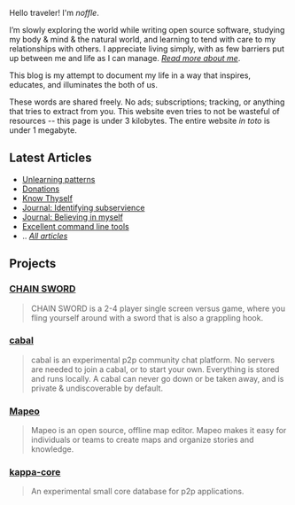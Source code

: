 Hello traveler! I'm *noffle*.

I’m slowly exploring the world while writing open source software, studying my
body & mind & the natural world, and learning to tend with care to my
relationships with others. I appreciate living simply, with as few barriers put
up between me and life as I can manage. *[Read more about me](about.html)*.

This blog is my attempt to document my life in a way that inspires, educates,
and illuminates the both of us.

These words are shared freely. No ads; subscriptions; tracking, or anything that
tries to extract from you. This website even tries to not be wasteful of
resources -- this page is under 3 kilobytes. The entire website *in toto* is
under 1 megabyte.

## Latest Articles

- [Unlearning patterns](articles/patterns.html)
- [Donations](articles/donations.html)
- [Know Thyself](articles/know_thyself.html)
- [Journal: Identifying subservience](articles/2017-12-12-identifying-subservience.markdown)
- [Journal: Believing in myself](articles/2017-12-10.md)
- [Excellent command line tools](articles/2017-11-29.html)
- .. *[All articles](articles.html)*

## Projects

### [CHAIN SWORD](chain-sword.html)

> CHAIN SWORD is a 2-4 player single screen versus game, where you fling
> yourself around with a sword that is also a grappling hook.

### [cabal](http://cabal.chat)

> cabal is an experimental p2p community chat platform. No servers are needed to
> join a cabal, or to start your own. Everything is stored and runs locally. A
> cabal can never go down or be taken away, and is private & undiscoverable by
> default.

### [Mapeo](https://mapeo.world)

> Mapeo is an open source, offline map editor. Mapeo makes it easy for
> individuals or teams to create maps and organize stories and knowledge.

### [kappa-core](https://github.com/noffle/kappa-core)

> An experimental small core database for p2p applications.

